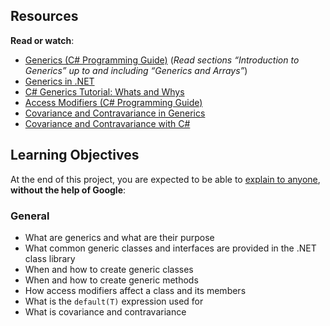 <h2>Resources</h2>

<p><strong>Read or watch</strong>:</p>

<ul>
<li><a href="/rltoken/dTtO8P6FUu6_Hw1kT7MdUw" title="Generics (C# Programming Guide)" target="_blank">Generics (C# Programming Guide)</a> (<em>Read sections &ldquo;Introduction to Generics&rdquo; up to and including &ldquo;Generics and Arrays&rdquo;</em>)</li>
<li><a href="/rltoken/we0SwbPjCsC148-rGlahxw" title="Generics in .NET" target="_blank">Generics in .NET</a> </li>
<li><a href="/rltoken/t9HiivNo__DvFgEMRbSeOQ" title="C# Generics Tutorial: Whats and Whys" target="_blank">C# Generics Tutorial: Whats and Whys</a> </li>
<li><a href="/rltoken/md7PZbf4tPyqF2dORIT8Jw" title="Access Modifiers (C# Programming Guide)" target="_blank">Access Modifiers (C# Programming Guide)</a></li>
<li><a href="/rltoken/pBSKsjZAZpAWGgFPBjVfjA" title="Covariance and Contravariance in Generics" target="_blank">Covariance and Contravariance in Generics</a> </li>
<li><a href="/rltoken/AjRd501rkYhhvIkxDesp7Q" title="Covariance and Contravariance with C#" target="_blank">Covariance and Contravariance with C#</a></li>
</ul>

<h2>Learning Objectives</h2>

<p>At the end of this project, you are expected to be able to <a href="/rltoken/poiLyfEsWsDFtQ-eBSJD7Q" title="explain to anyone" target="_blank">explain to anyone</a>, <strong>without the help of Google</strong>:</p>

<h3>General</h3>

<ul>
<li>What are generics and what are their purpose</li>
<li>What common generic classes and interfaces are provided in the .NET class library</li>
<li>When and how to create generic classes</li>
<li>When and how to create generic methods</li>
<li>How access modifiers affect a class and its members</li>
<li>What is the <code>default(T)</code> expression used for</li>
<li>What is covariance and contravariance</li>
</ul>
